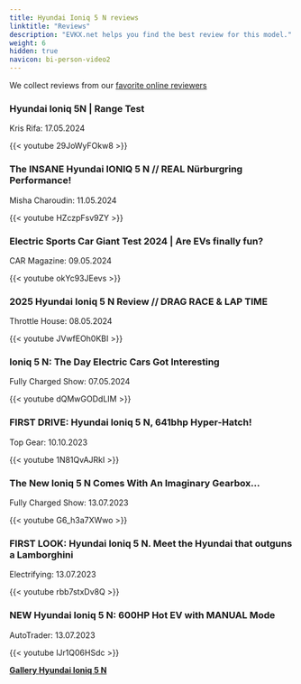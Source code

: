 ```yaml
---
title: Hyundai Ioniq 5 N reviews
linktitle: "Reviews"
description: "EVKX.net helps you find the best review for this model."
weight: 6
hidden: true
navicon: bi-person-video2
---
```

We collect reviews from our [favorite online reviewers](../../../../../guides/evreviewers/)

<div class="container text-center shadow p-2 pe-4 mb-5 bg-body-tertiary rounded border">
<h3>Hyundai Ioniq 5N | Range Test</h3>
<p>Kris Rifa: 17.05.2024</p>

{{< youtube 29JoWyFOkw8 >}}

</div>
<div class="container text-center shadow p-2 pe-4 mb-5 bg-body-tertiary rounded border">
<h3>The INSANE Hyundai IONIQ 5 N // REAL Nürburgring Performance!</h3>
<p>Misha Charoudin: 11.05.2024</p>

{{< youtube HZczpFsv9ZY >}}

</div>
<div class="container text-center shadow p-2 pe-4 mb-5 bg-body-tertiary rounded border">
<h3>Electric Sports Car Giant Test 2024 | Are EVs finally fun?</h3>
<p>CAR Magazine: 09.05.2024</p>

{{< youtube okYc93JEevs >}}

</div>
<div class="container text-center shadow p-2 pe-4 mb-5 bg-body-tertiary rounded border">
<h3>2025 Hyundai Ioniq 5 N Review // DRAG RACE & LAP TIME</h3>
<p>Throttle House: 08.05.2024</p>

{{< youtube JVwfEOh0KBI >}}

</div>
<div class="container text-center shadow p-2 pe-4 mb-5 bg-body-tertiary rounded border">
<h3>loniq 5 N: The Day Electric Cars Got Interesting</h3>
<p>Fully Charged Show: 07.05.2024</p>

{{< youtube dQMwGODdLIM >}}

</div>
<div class="container text-center shadow p-2 pe-4 mb-5 bg-body-tertiary rounded border">
<h3>FIRST DRIVE: Hyundai Ioniq 5 N, 641bhp Hyper-Hatch!</h3>
<p>Top Gear: 10.10.2023</p>

{{< youtube 1N81QvAJRkI >}}

</div>
<div class="container text-center shadow p-2 pe-4 mb-5 bg-body-tertiary rounded border">
<h3>The New Ioniq 5 N Comes With An Imaginary Gearbox…</h3>
<p>Fully Charged Show: 13.07.2023</p>

{{< youtube G6_h3a7XWwo >}}

</div>
<div class="container text-center shadow p-2 pe-4 mb-5 bg-body-tertiary rounded border">
<h3>FIRST LOOK: Hyundai Ioniq 5 N. Meet the Hyundai that outguns a Lamborghini</h3>
<p>Electrifying: 13.07.2023</p>

{{< youtube rbb7stxDv8Q >}}

</div>
<div class="container text-center shadow p-2 pe-4 mb-5 bg-body-tertiary rounded border">
<h3>NEW Hyundai Ioniq 5 N: 600HP Hot EV with MANUAL Mode</h3>
<p>AutoTrader: 13.07.2023</p>

{{< youtube lJr1Q06HSdc >}}

</div>
<div class="mt-3 mb-3">
<a href="../gallery/" class="text-decoration-none text-black">
<strong><i class="bi-arrow-left"></i>Gallery  </strong>
</a>
<a href="../" class="text-decoration-none text-black float-end">
<strong>Hyundai Ioniq 5 N <i class="bi-arrow-right"></i></strong>
</a>
</div>
